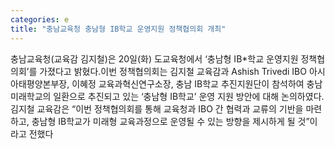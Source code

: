 ```yaml
---
categories: e
title: "충남교육청 충남형 IB학교 운영지원 정책협의회 개최"
---
```

충남교육청(교육감 김지철)은 20일(화) 도교육청에서 ‘충남형 IB*학교 운영지원 정책협의회’를 가졌다고 밝혔다.이번 정책협의회는 김지철 교육감과 Ashish Trivedi IBO 아시아태평양본부장, 이혜정 교육과혁신연구소장, 충남 IB학교 추진지원단이 참석하여 충남미래학교의 일환으로 추진되고 있는 ‘충남형 IB학교’ 운영 지원 방안에 대해 논의하였다.김지철 교육감은 “이번 정책협의회를 통해 교육청과 IBO 간 협력과 교류의 기반을 마련하고, 충남형 IB학교가 미래형 교육과정으로 운영될 수 있는 방향을 제시하게 될 것”이라고 전했다
